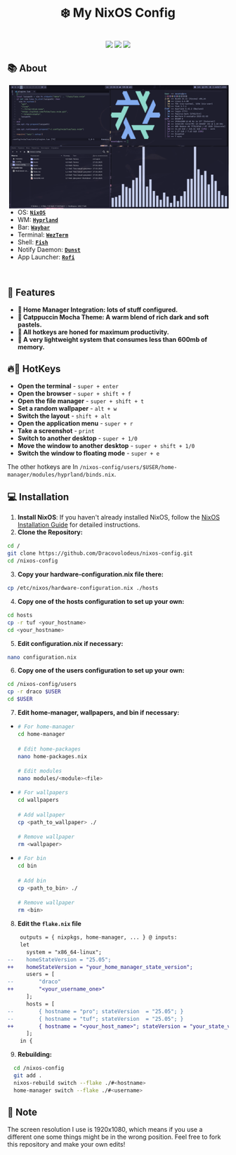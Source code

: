 <h1 align="center">❄️ My NixOS Config</h1>

<p align="center">
  </br>
  <img src="https://img.shields.io/github/languages/count/Dracovolodeus/nixos-config?style=for-the-badge&labelColor=313244&color=b4befe">
  <img src="https://img.shields.io/github/repo-size/Dracovolodeus/nixos-config?style=for-the-badge&labelColor=313244&color=b4befe">
  <img src="https://img.shields.io/github/last-commit/Dracovolodeus/nixos-config?style=for-the-badge&labelColor=313244&color=b4befe">
  </br>
</p>

## 📚 About

<img src="assets/1.png" alt="rice" align="right" width="500px">

</br>

 * OS: [**`NixOS`**](https://nixos.org/)
 * WM: [**`Hyprland`**](https://hyprland.org/)
 * Bar: [**`Waybar`**](https://github.com/Alexays/Waybar)
 * Terminal: [**`WezTerm`**](https://wezterm.org/)
 * Shell: [**`Fish`**](https://github.com/fish-shell/fish-shell)
 * Notify Daemon: [**`Dunst`**](https://github.com/dunst-project/dunst)
 * App Launcher: [**`Rofi`**](https://github.com/davatorium/rofi)

</br>

<!-- Features -->
## 💫 Features
* **🏡 Home Manager Integration: lots of stuff configured.**
* **🎨 Catppuccin Mocha Theme: A warm blend of rich dark and soft pastels.**
* **🔳 All hotkeys are honed for maximum productivity.**
* **👻 A very lightweight system that consumes less than 600mb of memory.**

<!-- HOTKEYS -->
## 🔥🔑 HotKeys

* **Open the terminal** - `super + enter`
* **Open the browser** - `super + shift + f`
* **Open the file manager** - `super + shift + t`
* **Set a random wallpaper** - `alt + w`
* **Switch the layout** - `shift + alt`
* **Open the application menu** - `super + r`
* **Take a screenshot** - `print`
* **Switch to another desktop** - `super + 1/0`
* **Move the window to another desktop** - `super + shift + 1/0`
* **Switch the window to floating mode** - `super + e`

The other hotkeys are In `/nixos-config/users/$USER/home-manager/modules/hyprland/binds.nix`.

## 💻 Installation
1. **Install NixOS**: If you haven't already installed NixOS, follow the [NixOS Installation Guide](https://nixos.org/manual/nixos/stable/#sec-installation) for detailed instructions.
2. **Clone the Repository:**
```bash
cd /
git clone https://github.com/Dracovolodeus/nixos-config.git
cd /nixos-config
```
3. **Copy your hardware-configuration.nix file there:**
```bash
cp /etc/nixos/hardware-configuration.nix ./hosts
```
4. **Copy one of the hosts configuration to set up your own:**
```bash
cd hosts
cp -r tuf <your_hostname>
cd <your_hostname>
```
5. **Edit configuration.nix if necessary:**
```bash
nano configuration.nix
```
6. **Copy one of the users configuration to set up your own:**
```bash
cd /nixos-config/users
cp -r draco $USER
cd $USER
```
7. **Edit home-manager, wallpapers, and bin if necessary:**
* ```bash
  # For home-manager
  cd home-manager

  # Edit home-packages
  nano home-packages.nix

  # Edit modules
  nano modules/<module><file>
  ```
* ```bash
  # For wallpapers
  cd wallpapers
  
  # Add wallpaper
  cp <path_to_wallpaper> ./
  
  # Remove wallpaper
  rm <wallpaper>
  ```
* ```bash
  # For bin
  cd bin

  # Add bin
  cp <path_to_bin> ./
  
  # Remove wallpaper
  rm <bin>
  ```
8. **Edit the `flake.nix` file**
```diff
    outputs = { nixpkgs, home-manager, ... } @ inputs:
    let
      system = "x86_64-linux";
--    homeStateVersion = "25.05";
++    homeStateVersion = "your_home_manager_state_version";
      users = [
--        "draco"
++        "<your_username_one>"
      ];
      hosts = [
--        { hostname = "pro"; stateVersion  = "25.05"; }
--        { hostname = "tuf"; stateVersion  = "25.05"; }
++        { hostname = "<your_host_name>"; stateVersion = "your_state_version"; }
      ];
    in {
```
9. **Rebuilding:**
```bash
  cd /nixos-config
  git add .
  nixos-rebuild switch --flake ./#<hostname>
  home-manager switch --flake ./#<username>
```

## 📘 Note
The screen resolution I use is 1920x1080, which means if you use a different one some things might be in the wrong position. Feel free to fork this repository and make your own edits!
